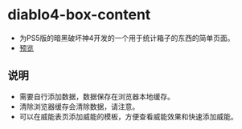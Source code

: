 # diablo4-box-content
- 为PS5版的暗黑破坏神4开发的一个用于统计箱子的东西的简单页面。
- [预览](https://mymengyou.github.io/diablo4-box-content/index.html)

## 说明
- 需要自行添加数据，数据保存在浏览器本地缓存。
- 清除浏览器缓存会清除数据，请注意。
- 可以在威能表页添加威能的模板，方便查看威能效果和快速添加威能。
